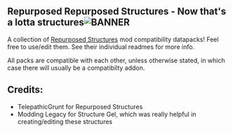 ## Repurposed Repurposed Structures - Now that's a lotta structures![BANNER](http://i.creativecommons.org/p/zero/1.0/88x31.png)

A collection of [Repurposed Structures](https://github.com/TelepathicGrunt/RepurposedStructures) mod compatibility datapacks!
Feel free to use/edit them.
See their individual readmes for more info.

All packs are compatible with each other, unless otherwise stated, in which case there will usually be a compatibilty addon.

## Credits:

- TelepathicGrunt for Repurposed Structures
- Modding Legacy for Structure Gel, which was really helpful in creating/editing these structures
